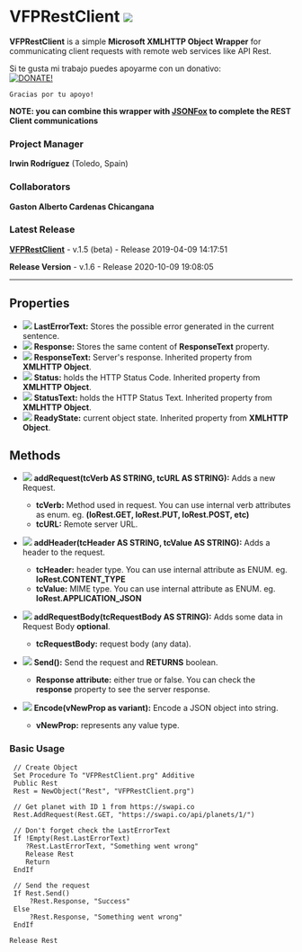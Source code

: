 # VFPRestClient ![](images/prg.gif)  

**VFPRestClient** is a simple **Microsoft XMLHTTP Object Wrapper** for communicating client requests with remote web services like API Rest.

Si te gusta mi trabajo puedes apoyarme con un donativo:   
[![DONATE!](http://www.pngall.com/wp-content/uploads/2016/05/PayPal-Donate-Button-PNG-File-180x100.png)](https://www.paypal.com/donate/?hosted_button_id=LXQYXFP77AD2G) 

    Gracias por tu apoyo!

**NOTE: you can combine this wrapper with [JSONFox](https://github.com/Irwin1985/JSONFox) to complete the REST Client communications** 
### Project Manager

**Irwin Rodríguez** (Toledo, Spain)

### Collaborators

**Gaston Alberto Cardenas Chicangana**


### Latest Release

**[VFPRestClient](/README.md)** - v.1.5 (beta) - Release 2019-04-09 14:17:51

**Release Version** - v.1.6 - Release 2020-10-09 19:08:05

<hr>

## Properties
* ![](images/prop.gif) **LastErrorText:** Stores the possible error generated in the current sentence.
* ![](images/prop.gif) **Response:** Stores the same content of **ResponseText** property.
* ![](images/prop.gif) **ResponseText:** Server's response. Inherited property from **XMLHTTP Object**.
* ![](images/prop.gif) **Status:** holds the HTTP Status Code. Inherited property from **XMLHTTP Object**.
* ![](images/prop.gif) **StatusText:** holds the HTTP Status Text. Inherited property from **XMLHTTP Object**.
* ![](images/prop.gif) **ReadyState:** current object state. Inherited property from **XMLHTTP Object**.

## Methods

* ![](images/meth.gif) **addRequest(tcVerb AS STRING, tcURL AS STRING):** Adds a new Request.
  * **tcVerb:** Method used in request. You can use internal verb attributes as enum. eg. **(loRest.GET, loRest.PUT, loRest.POST, etc)**
  * **tcURL:** Remote server URL.
  
* ![](images/meth.gif) **addHeader(tcHeader AS STRING, tcValue AS STRING):** Adds a header to the request.
  * **tcHeader:** header type. You can use internal attribute as ENUM. eg. **loRest.CONTENT_TYPE**
  * **tcValue:** MIME type. You can use internal attribute as ENUM. eg. **loRest.APPLICATION_JSON**
  
* ![](images/meth.gif) **addRequestBody(tcRequestBody AS STRING):** Adds some data in Request Body **optional**.
  * **tcRequestBody:** request body (any data).

* ![](images/meth.gif) **Send():** Send the request and **RETURNS** boolean.
  * **Response attribute:** either true or false. You can check the **response** property to see the server response.

* ![](images/meth.gif) **Encode(vNewProp as variant):** Encode a JSON object into string.
  * **vNewProp:** represents any value type.
  
### Basic Usage

```xBase
 // Create Object
 Set Procedure To "VFPRestClient.prg" Additive
 Public Rest
 Rest = NewObject("Rest", "VFPRestClient.prg")
 
 // Get planet with ID 1 from https://swapi.co
 Rest.AddRequest(Rest.GET, "https://swapi.co/api/planets/1/")
 
 // Don't forget check the LastErrorText
 If !Empty(Rest.LastErrorText) 
 	?Rest.LastErrorText, "Something went wrong"
	Release Rest
	Return
 EndIf
 
 // Send the request
 If Rest.Send()
     ?Rest.Response, "Success"
 Else
     ?Rest.Response, "Something went wrong"
 EndIf
 
Release Rest
```
